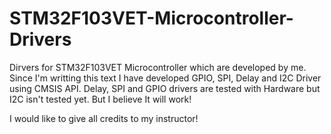 # STM32F103VET-Microcontroller-Drivers
Dirvers for STM32F103VET Microcontroller which are developed by me. Since I'm writting this text I have developed GPIO, SPI, Delay and I2C Driver using CMSIS API. Delay, SPI and GPIO drivers are tested with Hardware but I2C isn't tested yet. But I believe It will work!

I would like to give all credits to my instructor!
